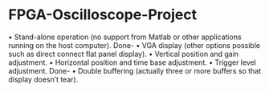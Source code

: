 # FPGA-Oscilloscope-Project

• Stand-alone operation (no support from Matlab or other applications running on the host computer).
Done- • VGA display (other options possible such as direct connect flat panel display).
• Vertical position and gain adjustment.
• Horizontal position and time base adjustment.
• Trigger level adjustment.
Done- • Double buffering (actually three or more buffers so that display doesn’t tear).
